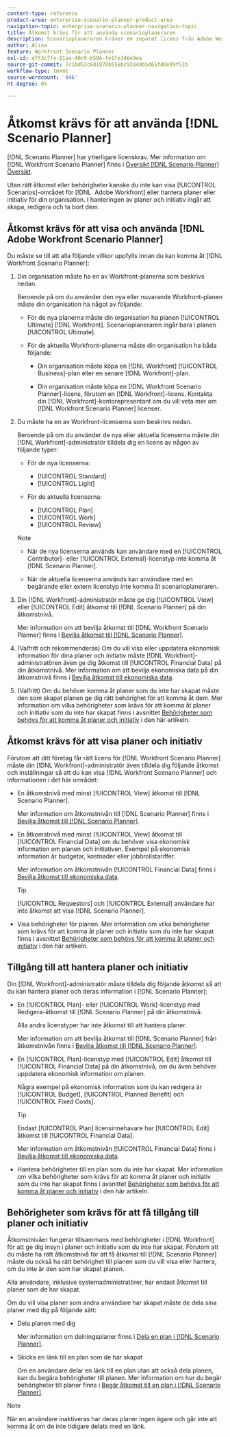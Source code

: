 ```yaml
---
content-type: reference
product-area: enterprise-scenario-planner-product-area
navigation-topic: enterprise-scenario-planner-navigation-topic
title: Åtkomst krävs för att använda scenarioplaneraren
description: Scenarioplaneraren kräver en separat licens från Adobe Workfront och ytterligare åtkomst.
author: Alina
feature: Workfront Scenario Planner
exl-id: d7f3c7fa-81aa-40c9-b506-fe1fe346e9ea
source-git-commit: 7c1bd52c6d1878b556bc92849b5d65fd0e89f51b
workflow-type: tm+mt
source-wordcount: '846'
ht-degree: 0%

---
```


# Åtkomst krävs för att använda [!DNL Scenario Planner]

<!--Audited: 04/2024-->

[!DNL Scenario Planner] har ytterligare licenskrav. Mer information om [!DNL Workfront Scenario Planner] finns i [Översikt [!DNL Scenario Planner] Översikt](../scenario-planner/scenario-planner-overview.md).

<!--
might need to add information about the permissions to plans/ initiatives if those will be coming later?
-->

Utan rätt åtkomst eller behörigheter kanske du inte kan visa [!UICONTROL Scenarios]-området för [!DNL &#x200B; Adobe Workfront] eller hantera planer eller initiativ för din organisation. I hanteringen av planer och initiativ ingår att skapa, redigera och ta bort dem.

## Åtkomst krävs för att visa och använda [!DNL Adobe Workfront Scenario Planner]

Du måste se till att alla följande villkor uppfylls innan du kan komma åt [!DNL Workfront Scenario Planner]:

1. Din organisation måste ha en av Workfront-planerna som beskrivs nedan.

   Beroende på om du använder den nya eller nuvarande Workfront-planen måste din organisation ha något av följande:

   * För de nya planerna måste din organisation ha planen [!UICONTROL Ultimate] [!DNL Workfront]. Scenarioplaneraren ingår bara i planen [!UICONTROL Ultimate].

   * För de aktuella Workfront-planerna måste din organisation ha båda följande:

      * Din organisation måste köpa en [!DNL Workfront] [!UICONTROL Business]-plan eller en senare [!DNL Workfront]-plan.

      * Din organisation måste köpa en [!DNL Workfront Scenario Planner]-licens, förutom en [!DNL Workfront]-licens. Kontakta din [!DNL Workfront]-kontorepresentant om du vill veta mer om [!DNL Workfront Scenario Planner] licenser.

1. Du måste ha en av Workfront-licenserna som beskrivs nedan.

   Beroende på om du använder de nya eller aktuella licenserna måste din [!DNL Workfront]-administratör tilldela dig en licens av någon av följande typer:

   * För de nya licenserna:
      * [!UICONTROL Standard]
      * [!UICONTROL Light]

   * För de aktuella licenserna:

      * [!UICONTROL Plan]
      * [!UICONTROL Work]
      * [!UICONTROL Review]

   >[!NOTE]
   > 
   >* När de nya licenserna används kan användare med en [!UICONTROL Contributor]- eller [!UICONTROL External]-licenstyp inte komma åt [!DNL Scenario Planner].
   >
   >* När de aktuella licenserna används kan användare med en begärande eller extern licenstyp inte komma åt scenarioplaneraren.

1. Din [!DNL Workfront]-administratör måste ge dig [!UICONTROL View] eller [!UICONTROL Edit] åtkomst till [!DNL Scenario Planner] på din åtkomstnivå.

   Mer information om att bevilja åtkomst till [!DNL Workfront Scenario Planner] finns i [Bevilja åtkomst till [!DNL Scenario Planner]](../administration-and-setup/add-users/configure-and-grant-access/grant-access-sp.md).

1. (Valfritt och rekommenderas) Om du vill visa eller uppdatera ekonomisk information för dina planer och initiativ måste [!DNL Workfront]-administratören även ge dig åtkomst till [!UICONTROL Financial Data] på din åtkomstnivå. Mer information om att bevilja ekonomiska data på din åtkomstnivå finns i [Bevilja åtkomst till ekonomiska data](../administration-and-setup/add-users/configure-and-grant-access/grant-access-financial.md).

1. (Valfritt) Om du behöver komma åt planer som du inte har skapat måste den som skapat planen ge dig rätt behörighet för att komma åt dem. Mer information om vilka behörigheter som krävs för att komma åt planer och initiativ som du inte har skapat finns i avsnittet [Behörigheter som behövs för att komma åt planer och initiativ](#permissions-needed-to-access-plans-and-initiatives) i den här artikeln.

<!--this used to be true but not anymore:
  <li data-mc-conditions="QuicksilverOrClassic.Draft mode"> <p>(NOTE: this is no longer needed) </p> <p>Your Workfront administrator must assign you a layout template that includes the Scenarios area in the Main Menu. </p> <p>For information about customizing the Main Menu in a layout template, see <a href="../administration-and-setup/customize-workfront/use-layout-templates/customize-main-menu.md" class="MCXref xref" xrefformat="{para}">Customize the Main Menu using a layout template</a>. </p> <p>For information about assigning users to a Layout Template, see <a href="../administration-and-setup/customize-workfront/use-layout-templates/assign-users-to-layout-template.md" class="MCXref xref" xrefformat="{para}">Assign users to a layout template</a>.</p> </li>
  -->

## Åtkomst krävs för att visa planer och initiativ

Förutom att ditt företag får rätt licens för [!DNL Workfront Scenario Planner] måste din [!DNL Workfront]-administratör även tilldela dig följande åtkomst och inställningar så att du kan visa [!DNL Workfront Scenario Planner] och informationen i det här området:

* En åtkomstnivå med minst [!UICONTROL View] åtkomst till [!DNL Scenario Planner].

  Mer information om åtkomstnivån till [!DNL Scenario Planner] finns i [Bevilja åtkomst till [!DNL Scenario Planner]](../administration-and-setup/add-users/configure-and-grant-access/grant-access-sp.md).

* En åtkomstnivå med minst [!UICONTROL View] åtkomst till [!UICONTROL Financial Data] om du behöver visa ekonomisk information om planen och initiativen. Exempel på ekonomisk information är budgetar, kostnader eller jobbrollstariffer.

  Mer information om åtkomstnivån [!UICONTROL Financial Data] finns i [Bevilja åtkomst till ekonomiska data](../administration-and-setup/add-users/configure-and-grant-access/grant-access-financial.md).

  >[!TIP]
  >
  >[!UICONTROL Requestors] och [!UICONTROL External] användare har inte åtkomst att visa [!DNL Scenario Planner].

* Visa behörigheter för planen. Mer information om vilka behörigheter som krävs för att komma åt planer och initiativ som du inte har skapat finns i avsnittet [Behörigheter som behövs för att komma åt planer och initiativ](#permissions-needed-to-access-plans-and-initiatives) i den här artikeln.

## Tillgång till att hantera planer och initiativ

Din [!DNL Workfront]-administratör måste tilldela dig följande åtkomst så att du kan hantera planer och deras information i [!DNL Scenario Planner]:

* En [!UICONTROL Plan]- eller [!UICONTROL Work]-licenstyp med Redigera-åtkomst till [!DNL Scenario Planner] på din åtkomstnivå.

  Alla andra licenstyper har inte åtkomst till att hantera planer.

  Mer information om att bevilja åtkomst till [!DNL Scenario Planner] från åtkomstnivån finns i [Bevilja åtkomst till  [!DNL Scenario Planner]](../administration-and-setup/add-users/configure-and-grant-access/grant-access-sp.md).

* En [!UICONTROL Plan]-licenstyp med [!UICONTROL Edit] åtkomst till [!UICONTROL Financial Data] på din åtkomstnivå, om du även behöver uppdatera ekonomisk information om planen.

  Några exempel på ekonomisk information som du kan redigera är [!UICONTROL Budget], [!UICONTROL Planned Benefit] och [!UICONTROL Fixed Costs].

  >[!TIP]
  >
  >Endast [!UICONTROL Plan] licensinnehavare har [!UICONTROL Edit] åtkomst till [!UICONTROL Financial Data].

  Mer information om åtkomstnivån [!UICONTROL Financial Data] finns i [Bevilja åtkomst till ekonomiska data](../administration-and-setup/add-users/configure-and-grant-access/grant-access-financial.md).

* Hantera behörigheter till en plan som du inte har skapat. Mer information om vilka behörigheter som krävs för att komma åt planer och initiativ som du inte har skapat finns i avsnittet [Behörigheter som behövs för att komma åt planer och initiativ](#permissions-needed-to-access-plans-and-initiatives) i den här artikeln.

## Behörigheter som krävs för att få tillgång till planer och initiativ

Åtkomstnivåer fungerar tillsammans med behörigheter i [!DNL Workfront] för att ge dig insyn i planer och initiativ som du inte har skapat. Förutom att du måste ha rätt åtkomstnivå för att få åtkomst till [!DNL Scenario Planner] måste du också ha rätt behörighet till planen som du vill visa eller hantera, om du inte är den som har skapat planen.

Alla användare, inklusive systemadministratörer, har endast åtkomst till planer som de har skapat.

Om du vill visa planer som andra användare har skapat måste de dela sina planer med dig på följande sätt:

* Dela planen med dig

  Mer information om delningsplaner finns i [Dela en plan i  [!DNL Scenario Planner]](../scenario-planner/share-a-plan.md).

* Skicka en länk till en plan som de har skapat

  Om en användare delar en länk till en plan utan att också dela planen, kan du begära behörigheter till planen. Mer information om hur du begär behörigheter till planer finns i [Begär åtkomst till en plan i  [!DNL Scenario Planner]](../scenario-planner/request-access-to-plan.md).

>[!NOTE]
>
>När en användare inaktiveras har deras planer ingen ägare och går inte att komma åt om de inte tidigare delats med en länk.



